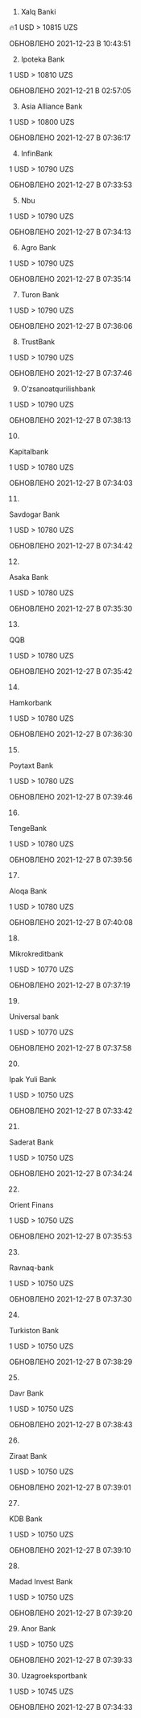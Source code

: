 1. Xalq Banki

🔥1 USD > 10815 UZS

ОБНОВЛЕНО 2021-12-23 В 10:43:51

2. Ipoteka Bank

1 USD > 10810 UZS

ОБНОВЛЕНО 2021-12-21 В 02:57:05

3. Asia Alliance Bank

1 USD > 10800 UZS

ОБНОВЛЕНО 2021-12-27 В 07:36:17

4. InfinBank

1 USD > 10790 UZS

ОБНОВЛЕНО 2021-12-27 В 07:33:53

5. Nbu

1 USD > 10790 UZS

ОБНОВЛЕНО 2021-12-27 В 07:34:13

6. Agro Bank

1 USD > 10790 UZS

ОБНОВЛЕНО 2021-12-27 В 07:35:14

7. Turon Bank

1 USD > 10790 UZS

ОБНОВЛЕНО 2021-12-27 В 07:36:06

8. TrustBank

1 USD > 10790 UZS

ОБНОВЛЕНО 2021-12-27 В 07:37:46

9. O’zsanoatqurilishbank

1 USD > 10790 UZS

ОБНОВЛЕНО 2021-12-27 В 07:38:13

10.

Kapitalbank

1 USD > 10780 UZS

ОБНОВЛЕНО 2021-12-27 В 07:34:03

11.

Savdogar Bank

1 USD > 10780 UZS

ОБНОВЛЕНО 2021-12-27 В 07:34:42

12.

Asaka Bank

1 USD > 10780 UZS

ОБНОВЛЕНО 2021-12-27 В 07:35:30

13.

QQB

1 USD > 10780 UZS

ОБНОВЛЕНО 2021-12-27 В 07:35:42

14.

Hamkorbank

1 USD > 10780 UZS

ОБНОВЛЕНО 2021-12-27 В 07:36:30

15.

Poytaxt Bank

1 USD > 10780 UZS

ОБНОВЛЕНО 2021-12-27 В 07:39:46

16.

TengeBank

1 USD > 10780 UZS

ОБНОВЛЕНО 2021-12-27 В 07:39:56

17.

Aloqa Bank

1 USD > 10780 UZS

ОБНОВЛЕНО 2021-12-27 В 07:40:08

18.

Mikrokreditbank

1 USD > 10770 UZS

ОБНОВЛЕНО 2021-12-27 В 07:37:19

19.

Universal bank

1 USD > 10770 UZS

ОБНОВЛЕНО 2021-12-27 В 07:37:58

20.

Ipak Yuli Bank

1 USD > 10750 UZS

ОБНОВЛЕНО 2021-12-27 В 07:33:42

21.

Saderat Bank

1 USD > 10750 UZS

ОБНОВЛЕНО 2021-12-27 В 07:34:24

22.

Orient Finans

1 USD > 10750 UZS

ОБНОВЛЕНО 2021-12-27 В 07:35:53

23.

Ravnaq-bank

1 USD > 10750 UZS

ОБНОВЛЕНО 2021-12-27 В 07:37:30

24.

Turkiston Bank

1 USD > 10750 UZS

ОБНОВЛЕНО 2021-12-27 В 07:38:29

25.

Davr Bank

1 USD > 10750 UZS

ОБНОВЛЕНО 2021-12-27 В 07:38:43

26.

Ziraat Bank

1 USD > 10750 UZS

ОБНОВЛЕНО 2021-12-27 В 07:39:01

27.

KDB Bank

1 USD > 10750 UZS

ОБНОВЛЕНО 2021-12-27 В 07:39:10

28.

Madad Invest Bank

1 USD > 10750 UZS

ОБНОВЛЕНО 2021-12-27 В 07:39:20

29. Anor Bank

1 USD > 10750 UZS

ОБНОВЛЕНО 2021-12-27 В 07:39:33

30. Uzagroeksportbank

1 USD > 10745 UZS

ОБНОВЛЕНО 2021-12-27 В 07:34:33